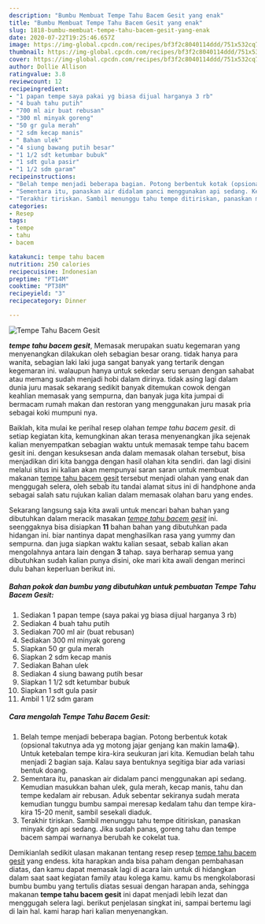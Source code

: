 ```yaml
---
description: "Bumbu Membuat Tempe Tahu Bacem Gesit yang enak"
title: "Bumbu Membuat Tempe Tahu Bacem Gesit yang enak"
slug: 1818-bumbu-membuat-tempe-tahu-bacem-gesit-yang-enak
date: 2020-07-22T19:25:46.657Z
image: https://img-global.cpcdn.com/recipes/bf3f2c8040114ddd/751x532cq70/tempe-tahu-bacem-gesit-foto-resep-utama.jpg
thumbnail: https://img-global.cpcdn.com/recipes/bf3f2c8040114ddd/751x532cq70/tempe-tahu-bacem-gesit-foto-resep-utama.jpg
cover: https://img-global.cpcdn.com/recipes/bf3f2c8040114ddd/751x532cq70/tempe-tahu-bacem-gesit-foto-resep-utama.jpg
author: Dollie Allison
ratingvalue: 3.8
reviewcount: 12
recipeingredient:
- "1 papan tempe saya pakai yg biasa dijual harganya 3 rb"
- "4 buah tahu putih"
- "700 ml air buat rebusan"
- "300 ml minyak goreng"
- "50 gr gula merah"
- "2 sdm kecap manis"
- " Bahan ulek"
- "4 siung bawang putih besar"
- "1 1/2 sdt ketumbar bubuk"
- "1 sdt gula pasir"
- "1 1/2 sdm garam"
recipeinstructions:
- "Belah tempe menjadi beberapa bagian. Potong berbentuk kotak (opsional takutnya ada yg motong jajar genjang kan makin lama😂). Untuk ketebalan tempe kira-kira seukuran jari kita. Kemudian belah tahu menjadi 2 bagian saja. Kalau saya bentuknya segitiga biar ada variasi bentuk doang."
- "Sementara itu, panaskan air didalam panci menggunakan api sedang. Kemudian masukkan bahan ulek, gula merah, kecap manis, tahu dan tempe kedalam air rebusan. Aduk sebentar sekiranya sudah merata kemudian tunggu bumbu sampai meresap kedalam tahu dan tempe kira-kira 15-20 menit, sambil sesekali diaduk."
- "Terakhir tiriskan. Sambil menunggu tahu tempe ditiriskan, panaskan minyak dgn api sedang. Jika sudah panas, goreng tahu dan tempe bacem sampai warnanya berubah ke cokelat tua."
categories:
- Resep
tags:
- tempe
- tahu
- bacem

katakunci: tempe tahu bacem 
nutrition: 250 calories
recipecuisine: Indonesian
preptime: "PT14M"
cooktime: "PT38M"
recipeyield: "3"
recipecategory: Dinner

---
```



![Tempe Tahu Bacem Gesit](https://img-global.cpcdn.com/recipes/bf3f2c8040114ddd/751x532cq70/tempe-tahu-bacem-gesit-foto-resep-utama.jpg)

<b><i>tempe tahu bacem gesit</i></b>, Memasak merupakan suatu kegemaran yang menyenangkan dilakukan oleh sebagian besar orang. tidak hanya para wanita, sebagian laki laki juga sangat banyak yang tertarik dengan kegemaran ini. walaupun hanya untuk sekedar seru seruan dengan sahabat atau memang sudah menjadi hobi dalam dirinya. tidak asing lagi dalam dunia juru masak sekarang sedikit banyak ditemukan cowok dengan keahlian memasak yang sempurna, dan banyak juga kita jumpai di bermacam rumah makan dan restoran yang menggunakan juru masak pria sebagai koki mumpuni nya.

Baiklah, kita mulai ke perihal resep olahan <i>tempe tahu bacem gesit</i>. di setiap kegiatan kita, kemungkinan akan terasa menyenangkan jika sejenak kalian menyempatkan sebagian waktu untuk memasak tempe tahu bacem gesit ini. dengan kesuksesan anda dalam memasak olahan tersebut, bisa menjadikan diri kita bangga dengan hasil olahan kita sendiri. dan lagi disini melalui situs ini kalian akan mempunyai saran saran untuk membuat makanan <u>tempe tahu bacem gesit</u> tersebut menjadi olahan yang enak dan menggugah selera, oleh sebab itu tandai alamat situs ini di handphone anda sebagai salah satu rujukan kalian dalam memasak olahan baru yang endes.




Sekarang langsung saja kita awali untuk mencari bahan bahan yang dibutuhkan dalam meracik masakan <u><i>tempe tahu bacem gesit</i></u> ini. seenggaknya bisa disiapkan <b>11</b> bahan bahan yang dibutuhkan pada hidangan ini. biar nantinya dapat menghasilkan rasa yang yummy dan sempurna. dan juga siapkan waktu kalian sesaat, sebab kalian akan mengolahnya antara lain dengan <b>3</b> tahap. saya berharap semua yang dibutuhkan sudah kalian punya disini, oke mari kita awali dengan merinci dulu bahan keperluan berikut ini.

<!--inarticleads1-->

##### Bahan pokok dan bumbu yang dibutuhkan untuk pembuatan Tempe Tahu Bacem Gesit:

1. Sediakan 1 papan tempe (saya pakai yg biasa dijual harganya 3 rb)
1. Sediakan 4 buah tahu putih
1. Sediakan 700 ml air (buat rebusan)
1. Sediakan 300 ml minyak goreng
1. Siapkan 50 gr gula merah
1. Siapkan 2 sdm kecap manis
1. Sediakan  Bahan ulek
1. Sediakan 4 siung bawang putih besar
1. Siapkan 1 1/2 sdt ketumbar bubuk
1. Siapkan 1 sdt gula pasir
1. Ambil 1 1/2 sdm garam




<!--inarticleads2-->

##### Cara mengolah Tempe Tahu Bacem Gesit:

1. Belah tempe menjadi beberapa bagian. Potong berbentuk kotak (opsional takutnya ada yg motong jajar genjang kan makin lama😂). Untuk ketebalan tempe kira-kira seukuran jari kita. Kemudian belah tahu menjadi 2 bagian saja. Kalau saya bentuknya segitiga biar ada variasi bentuk doang.
1. Sementara itu, panaskan air didalam panci menggunakan api sedang. Kemudian masukkan bahan ulek, gula merah, kecap manis, tahu dan tempe kedalam air rebusan. Aduk sebentar sekiranya sudah merata kemudian tunggu bumbu sampai meresap kedalam tahu dan tempe kira-kira 15-20 menit, sambil sesekali diaduk.
1. Terakhir tiriskan. Sambil menunggu tahu tempe ditiriskan, panaskan minyak dgn api sedang. Jika sudah panas, goreng tahu dan tempe bacem sampai warnanya berubah ke cokelat tua.




Demikianlah sedikit ulasan makanan tentang resep resep <u>tempe tahu bacem gesit</u> yang endess. kita harapkan anda bisa paham dengan pembahasan diatas, dan kamu dapat memasak lagi di acara lain untuk di hidangkan dalam saat saat kegiatan family atau kolega kamu. kamu bs mengkolaborasi bumbu bumbu yang tertulis diatas sesuai dengan harapan anda, sehingga makanan <b>tempe tahu bacem gesit</b> ini dapat menjadi lebih lezat dan menggugah selera lagi. berikut penjelasan singkat ini, sampai bertemu lagi di lain hal. kami harap hari kalian menyenangkan.
